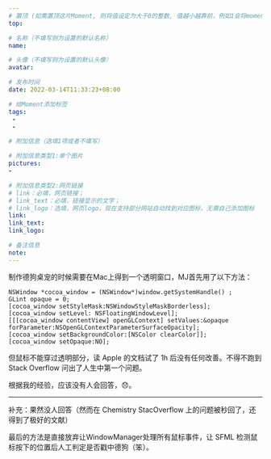 ```yaml
---
# 置顶 (如需置顶这片Moment, 则将值设定为大于0的整数, 值越小越靠前，例如1会将moment放在最顶端)
top: 

# 名称（不填写则为设置的默认名称）
name: 

# 头像（不填写则为设置的默认头像）
avatar:

# 发布时间
date: 2022-03-14T11:33:23+08:00

# 给Moment添加标签
tags:
 -
 -

# 附加信息（选填1项或者不填写）

# 附加信息类型1:单个图片
pictures:
-

# 附加信息类型2:网页链接
# link：必填，网页链接；
# link_text：必填，链接显示的文字；
# link_logo：选填，网页logo，现在支持部分网站自动找到对应图标，无需自己添加图标
link:
link_text:
link_logo:

# 备注信息
note:
---
```


制作德狗桌宠的时候需要在Mac上得到一个透明窗口，MJ首先用了以下方法：

```objc
NSWindow *cocoa_window = (NSWindow*)window.getSystemHandle() ;
GLint opaque = 0;
[cocoa_window setStyleMask:NSWindowStyleMaskBorderless];
[cocoa_window setLevel: NSFloatingWindowLevel];
[[[cocoa_window contentView] openGLContext] setValues:&opaque forParameter:NSOpenGLContextParameterSurfaceOpacity];
[cocoa_window setBackgroundColor:[NSColor clearColor]];
[cocoa_window setOpaque:NO];
```

但鼠标不能穿过透明部分，读 Apple 的文档试了 1h 后没有任何改善。不得不跑到 Stack Overflow 问出了人生中第一个问题。

根据我的经验，应该没有人会回答，😞。

---

补充：果然没人回答（然而在 Chemistry StacOverflow 上的问题被秒回了，还得到了极好的文献）

最后的方法是直接放弃让WindowManager处理所有鼠标事件，让 SFML 检测鼠标按下的位置后人工判定是否戳中德狗（笨）。